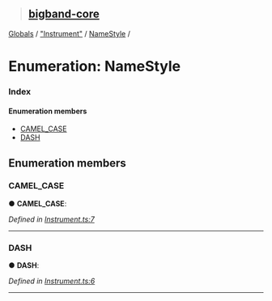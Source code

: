 > ## [bigband-core](../README.md)

[Globals](../globals.md) / ["Instrument"](../modules/_instrument_.md) / [NameStyle](_instrument_.namestyle.md) /

# Enumeration: NameStyle

### Index

#### Enumeration members

* [CAMEL_CASE](_instrument_.namestyle.md#camel_case)
* [DASH](_instrument_.namestyle.md#dash)

## Enumeration members

###  CAMEL_CASE

● **CAMEL_CASE**:

*Defined in [Instrument.ts:7](https://github.com/imaman/bigband/blob/1dee7b5/packages/core/src/Instrument.ts#L7)*

___

###  DASH

● **DASH**:

*Defined in [Instrument.ts:6](https://github.com/imaman/bigband/blob/1dee7b5/packages/core/src/Instrument.ts#L6)*

___